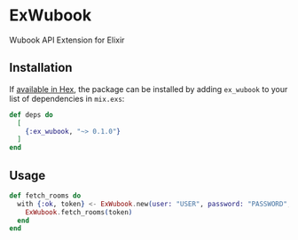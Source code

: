 # ExWubook

Wubook API Extension for Elixir

## Installation

If [available in Hex](https://hex.pm/docs/publish), the package can be installed
by adding `ex_wubook` to your list of dependencies in `mix.exs`:

```elixir
def deps do
  [
    {:ex_wubook, "~> 0.1.0"}
  ]
end
```

## Usage

```elixir
def fetch_rooms do
  with {:ok, token} <- ExWubook.new(user: "USER", password: "PASSWORD", lcode: LCODE, provider_key: "PROVIDER_KEY") do
    ExWubook.fetch_rooms(token)
  end
end
```
